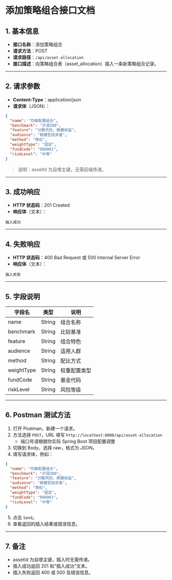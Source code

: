 # 添加策略组合接口文档

## 1. 基本信息

- **接口名称**：添加策略组合
- **请求方法**：POST
- **请求路径**：`/api/asset-allocation`
- **接口描述**：向策略组合表（asset_allocation）插入一条新策略组合记录。

---

## 2. 请求参数

- **Content-Type**：application/json
- **请求体**（JSON）：

```json
{
  "name": "均衡配置组合",
  "benchmark": "沪深300",
  "feature": "分散风险，稳健收益",
  "audience": "稳健型投资者",
  "method": "等权",
  "weightType": "固定",
  "fundCode": "000001",
  "riskLevel": "中等"
}
```

> 说明：assetId 为自增主键，无需前端传递。

---

## 3. 成功响应

- **HTTP 状态码**：201 Created
- **响应体**（文本）：

```
插入成功
```

---

## 4. 失败响应

- **HTTP 状态码**：400 Bad Request 或 500 Internal Server Error
- **响应体**（文本）：

```
插入失败
```

---

## 5. 字段说明

| 字段名     | 类型    | 说明             |
|------------|---------|------------------|
| name       | String  | 组合名称         |
| benchmark  | String  | 比较基准         |
| feature    | String  | 组合特色         |
| audience   | String  | 适用人群         |
| method     | String  | 配比方式         |
| weightType | String  | 权重配置类型     |
| fundCode   | String  | 基金代码         |
| riskLevel  | String  | 风险等级         |

---

## 6. Postman 测试方法

1. 打开 Postman，新建一个请求。
2. 方法选择 `POST`，URL 填写 `http://localhost:8080/api/asset-allocation`
   - 端口号请根据你实际 Spring Boot 项目配置调整
3. 切换到 Body，选择 raw，格式为 JSON。
4. 填写请求体，例如：

```json
{
  "name": "均衡配置组合",
  "benchmark": "沪深300",
  "feature": "分散风险，稳健收益",
  "audience": "稳健型投资者",
  "method": "等权",
  "weightType": "固定",
  "fundCode": "000001",
  "riskLevel": "中等"
}
```

5. 点击 `Send`。
6. 查看返回的插入结果或错误信息。

---

## 7. 备注

- assetId 为自增主键，插入时无需传递。
- 插入成功返回 201 和"插入成功"文本。
- 插入失败返回 400 或 500 及错误信息。 